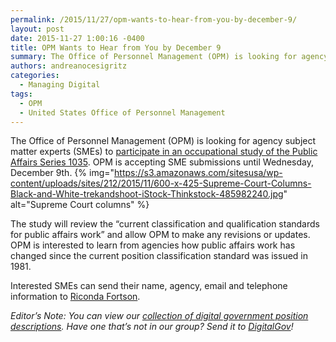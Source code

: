 ```yaml
---
permalink: /2015/11/27/opm-wants-to-hear-from-you-by-december-9/
layout: post
date: 2015-11-27 1:00:16 -0400
title: OPM Wants to Hear from You by December 9
summary: The Office of Personnel Management (OPM) is looking for agency subject matter experts (SMEs) to participate in an occupational study of the Public Affairs Series 1035. OPM is accepting&nbsp;SME submissions until Wednesday, December 9th. The study will review the &amp;#8220;current classification and qualification standards for public affairs work&amp;#8221; and allow OPM to make any revisions
authors: andreanocesigritz
categories:
  - Managing Digital
tags:
  - OPM
  - United States Office of Personnel Management
---
```


The Office of Personnel Management (OPM) is looking for agency subject matter experts (SMEs) to [participate in an occupational study of the Public Affairs Series 1035](https://www.chcoc.gov/content/position-classification-standard-public-affairs-series-1035). OPM is accepting SME submissions until Wednesday, December 9th. {% img="https://s3.amazonaws.com/sitesusa/wp-content/uploads/sites/212/2015/11/600-x-425-Supreme-Court-Columns-Black-and-White-trekandshoot-iStock-Thinkstock-485982240.jpg" alt="Supreme Court columns" %} 

The study will review the &#8220;current classification and qualification standards for public affairs work&#8221; and allow OPM to make any revisions or updates. OPM is interested to learn from agencies how public affairs work has changed since the current position classification standard was issued in 1981.

Interested SMEs can send their name, agency, email and telephone information to [Riconda Fortson](mailto:riconda.fortson@opm.gov).

_Editor&#8217;s Note: You can view our [collection of digital government position descriptions](https://www.WHATEVER/resources/sample-position-descriptions-for-digital-government-jobs/). Have one that&#8217;s not in our group? Send it to [DigitalGov](mailto:digitalgov@gsa.gov)!_